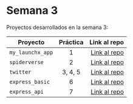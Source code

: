 # Semana 3 

Proyectos desarrollados en la semana 3:

| Proyecto | Práctica | Link al repo |
| ------------- |:-------------:| -----:|
|`my_launchx_app`|1|[Link al repo](https://github.com/AlfredoBonell/playbook/tree/main/weekly_mission_3/my_launchx_app)|
|`spiderverse`|2|[Link al repo](https://github.com/AlfredoBonell/playbook/tree/main/weekly_mission_3/spiderverse)|
|`twitter`|3, 4, 5|[Link al repo](https://github.com/AlfredoBonell/playbook/tree/main/weekly_mission_2/twitter)|
|`express_basic`|6|[Link al repo](https://github.com/AlfredoBonell/playbook/tree/main/weekly_mission_3/express_basic)|
|`express_api`|7|[Link al repo](https://github.com/AlfredoBonell/playbook/tree/main/weekly_mission_3/express_api)|